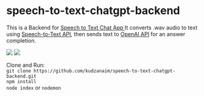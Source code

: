 # speech-to-text-chatgpt-backend
This is a Backend for [Speech to Text Chat App ](https://github.com/kudzanaim/speech-to-text-frontend) 
It converts .wav audio to text using [Speech-to-Text API](https://cloud.google.com/speech-to-text), then sends text to [OpenAI API](https://platform.openai.com/docs/api-reference/chat/create) for an answer completion.
<div dir="auto">
    <img src="https://img.shields.io/badge/GoogleCloud-%234285F4.svg?style=for-the-badge&logo=google-cloud&logoColor=white" style="max-width: 100%;">
    <img src="https://img.shields.io/badge/node.js-6DA55F?style=for-the-badge&logo=node.js&logoColor=white" style="max-width: 100%;">
</div>

Clone and Run: <br>
    `git clone https://github.com/kudzanaim/speech-to-text-chatgpt-backend.git`<br>
    `npm install`<br>
    `node index` or `nodemon`
